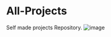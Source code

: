 # All-Projects
Self made projects Repository.
![image](https://github.com/Akashkalee/All-Projects/assets/86045023/9344657c-063d-4e9b-bd5b-06c66c639974)
